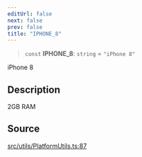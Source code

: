 ```yaml
---
editUrl: false
next: false
prev: false
title: "IPHONE_8"
---
```


> `const` **IPHONE\_8**: `string` = `"iPhone 8"`

iPhone 8

## Description

2GB RAM

## Source

[src/utils/PlatformUtils.ts:87](https://github.com/relishinc/dill-pixel/blob/543438455c9a47928084300159416186c2aa1095/src/utils/PlatformUtils.ts#L87)
